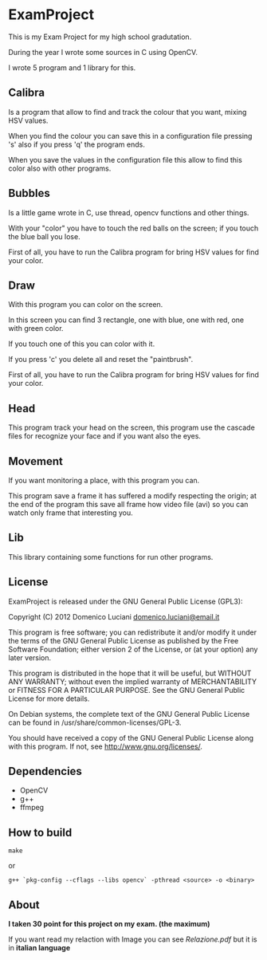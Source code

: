ExamProject
===========

This is my Exam Project for my high school gradutation.

During the year I wrote some sources in C using OpenCV.

I wrote 5 program and 1 library for this.


## Calibra

Is a program that allow to find and track the colour that you want, mixing HSV values.

When you find the colour you can save this in a configuration file pressing 's' also if you press 'q' the program ends.

When you save the values in the configuration file this allow to find this color also with other programs.


## Bubbles

Is a little game wrote in C, use thread, opencv functions and other things.

With your "color" you have to touch the red balls on the screen; if you touch the blue ball you lose.

First of all, you have to run the Calibra program for bring HSV values for find your color.


## Draw

With this program you can color on the screen.

In this screen you can find 3 rectangle, one with blue, one with red, one with green color.

If you touch one of this you can color with it.

If you press 'c' you delete all and reset the "paintbrush".

First of all, you have to run the Calibra program for bring HSV values for find your color.


## Head

This program track your head on the screen, this program use the cascade files for recognize your face and if you want also the eyes.


## Movement

If you want monitoring a place, with this program you can.

This program save a frame it has suffered a modify respecting the origin; at the end of the program this save all frame how video file (avi) so you can watch
only frame that interesting you.


## Lib

This library containing some functions for run other programs.

## License

ExamProject is released under the GNU General Public License (GPL3):

Copyright (C) 2012 Domenico Luciani domenico.luciani@email.it

This program is free software; you can redistribute it and/or modify it under the terms of the GNU General Public License as published by the Free Software Foundation; either version 2 of the License, or (at your option) any later version.

This program is distributed in the hope that it will be useful, but WITHOUT ANY WARRANTY; without even the implied warranty of MERCHANTABILITY or FITNESS FOR A PARTICULAR PURPOSE. See the GNU General Public License for more details.

On Debian systems, the complete text of the GNU General Public License can be found in /usr/share/common-licenses/GPL-3.

You should have received a copy of the GNU General Public License along with this program. If not, see http://www.gnu.org/licenses/.


## Dependencies

* OpenCV
* g++
* ffmpeg


## How to build


```
make
```
or

```
g++ `pkg-config --cflags --libs opencv` -pthread <source> -o <binary>
```


## About

**I taken 30 point for this project on my exam. (the maximum)**

If you want read my relaction with Image you can see *Relazione.pdf* but it is in **italian language**

